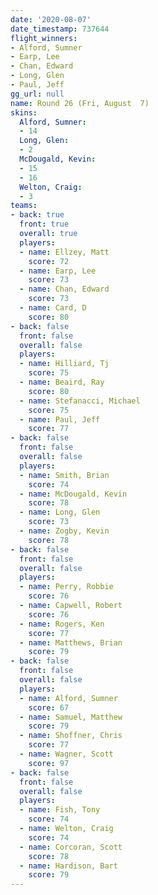 ```yaml
---
date: '2020-08-07'
date_timestamp: 737644
flight_winners:
- Alford, Sumner
- Earp, Lee
- Chan, Edward
- Long, Glen
- Paul, Jeff
gg_url: null
name: Round 26 (Fri, August  7)
skins:
  Alford, Sumner:
  - 14
  Long, Glen:
  - 2
  McDougald, Kevin:
  - 15
  - 16
  Welton, Craig:
  - 3
teams:
- back: true
  front: true
  overall: true
  players:
  - name: Ellzey, Matt
    score: 72
  - name: Earp, Lee
    score: 73
  - name: Chan, Edward
    score: 73
  - name: Card, D
    score: 80
- back: false
  front: false
  overall: false
  players:
  - name: Hilliard, Tj
    score: 75
  - name: Beaird, Ray
    score: 80
  - name: Stefanacci, Michael
    score: 75
  - name: Paul, Jeff
    score: 77
- back: false
  front: false
  overall: false
  players:
  - name: Smith, Brian
    score: 74
  - name: McDougald, Kevin
    score: 78
  - name: Long, Glen
    score: 73
  - name: Zogby, Kevin
    score: 78
- back: false
  front: false
  overall: false
  players:
  - name: Perry, Robbie
    score: 76
  - name: Capwell, Robert
    score: 76
  - name: Rogers, Ken
    score: 77
  - name: Matthews, Brian
    score: 79
- back: false
  front: false
  overall: false
  players:
  - name: Alford, Sumner
    score: 67
  - name: Samuel, Matthew
    score: 79
  - name: Shoffner, Chris
    score: 77
  - name: Wagner, Scott
    score: 97
- back: false
  front: false
  overall: false
  players:
  - name: Fish, Tony
    score: 74
  - name: Welton, Craig
    score: 74
  - name: Corcoran, Scott
    score: 78
  - name: Hardison, Bart
    score: 79
---
```

